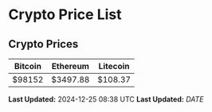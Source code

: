 # Crypto Price List

## Crypto Prices
| Bitcoin | Ethereum | Litecoin |
| ------- | -------- | -------- |
| $98152 | $3497.88 | $108.37 |
**Last Updated:** 2024-12-25 08:38 UTC
**Last Updated:** $DATE$
